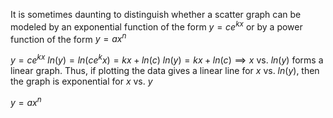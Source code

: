 It is sometimes daunting to distinguish whether a scatter graph can be modeled by an exponential function of the form $y=ce^{kx}$ or by a power function of the form $y=ax^n$

$y=ce^{kx}$
$ln(y)=ln(ce^kx)=kx+ln(c)$
$ln(y)=kx+ln(c) \implies x$ vs. $ln(y)$ forms a linear graph.
Thus, if plotting the data gives a linear line for $x$ vs. $ln(y)$, then the graph is exponential for $x$ vs. $y$

$y=ax^n$
